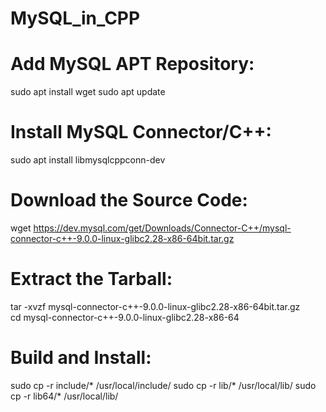 # MySQL_in_CPP

# Add MySQL APT Repository:
sudo apt install wget
sudo apt update

# Install MySQL Connector/C++:
sudo apt install libmysqlcppconn-dev

# Download the Source Code: 
 wget https://dev.mysql.com/get/Downloads/Connector-C++/mysql-connector-c++-9.0.0-linux-glibc2.28-x86-64bit.tar.gz

# Extract the Tarball:
tar -xvzf mysql-connector-c++-9.0.0-linux-glibc2.28-x86-64bit.tar.gz \
cd mysql-connector-c++-9.0.0-linux-glibc2.28-x86-64

# Build and Install:
sudo cp -r include/* /usr/local/include/
sudo cp -r lib/* /usr/local/lib/
sudo cp -r lib64/* /usr/local/lib/

